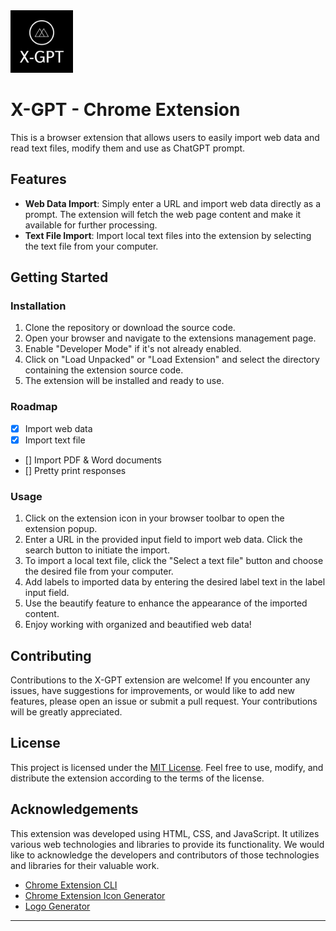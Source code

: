 <img height=100 weight=100 src="public/logo.png" />

# X-GPT - Chrome Extension

This is a browser extension that allows users to easily import web data and read text files, modify them and use as ChatGPT prompt.

## Features

- **Web Data Import**: Simply enter a URL and import web data directly as a prompt. The extension will fetch the web page content and make it available for further processing.
- **Text File Import**: Import local text files into the extension by selecting the text file from your computer.
<!-- - **Labeling**: Add labels to imported data for better organization and categorization. Labels make it easier to manage and retrieve specific data later.
- **Content Beautification**: Beautify the imported web data or text file content to enhance readability and presentation. The extension applies formatting and styling to make the content visually appealing. -->

## Getting Started

### Installation

1. Clone the repository or download the source code.
2. Open your browser and navigate to the extensions management page.
3. Enable "Developer Mode" if it's not already enabled.
4. Click on "Load Unpacked" or "Load Extension" and select the directory containing the extension source code.
5. The extension will be installed and ready to use.

### Roadmap

- [x] Import web data
- [x] Import text file
- [] Import PDF & Word documents
- [] Pretty print responses

### Usage

1. Click on the extension icon in your browser toolbar to open the extension popup.
2. Enter a URL in the provided input field to import web data. Click the search button to initiate the import.
3. To import a local text file, click the "Select a text file" button and choose the desired file from your computer.
4. Add labels to imported data by entering the desired label text in the label input field.
5. Use the beautify feature to enhance the appearance of the imported content.
6. Enjoy working with organized and beautified web data!

## Contributing

Contributions to the X-GPT extension are welcome! If you encounter any issues, have suggestions for improvements, or would like to add new features, please open an issue or submit a pull request. Your contributions will be greatly appreciated.

## License

This project is licensed under the [MIT License](LICENSE). Feel free to use, modify, and distribute the extension according to the terms of the license.

## Acknowledgements

This extension was developed using HTML, CSS, and JavaScript. It utilizes various web technologies and libraries to provide its functionality. We would like to acknowledge the developers and contributors of those technologies and libraries for their valuable work.

- [Chrome Extension CLI](https://github.com/dutiyesh/chrome-extension-cli)
- [Chrome Extension Icon Generator](https://alexleybourne.github.io/chrome-extension-icon-generator/)
- [Logo Generator](https://logo.com)

---
